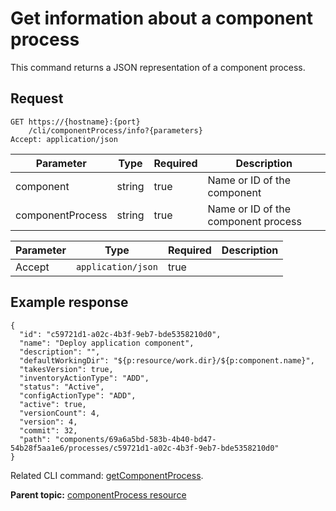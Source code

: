 # Get information about a component process

This command returns a JSON representation of a component process.

## Request

```
GET https://{hostname}:{port}
    /cli/componentProcess/info?{parameters}
Accept: application/json

```

|Parameter|Type|Required|Description|
|---------|----|--------|-----------|
|component|string|true|Name or ID of the component|
|componentProcess|string|true|Name or ID of the component process|

|Parameter|Type|Required|Description|
|---------|----|--------|-----------|
|Accept|`application/json`|true| |

## Example response

```
{
  "id": "c59721d1-a02c-4b3f-9eb7-bde5358210d0",
  "name": "Deploy application component",
  "description": "",
  "defaultWorkingDir": "${p:resource/work.dir}/${p:component.name}",
  "takesVersion": true,
  "inventoryActionType": "ADD",
  "status": "Active",
  "configActionType": "ADD",
  "active": true,
  "versionCount": 4,
  "version": 4,
  "commit": 32,
  "path": "components/69a6a5bd-583b-4b40-bd47-54b28f5aa1e6/processes/c59721d1-a02c-4b3f-9eb7-bde5358210d0"
}
```

Related CLI command: [getComponentProcess](udclient_getcomponentprocess.md).

**Parent topic:** [componentProcess resource](../../com.ibm.udeploy.api.doc/topics/rest_cli_componentprocess.md)

